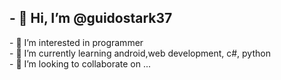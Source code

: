
<h2>- 👋 Hi, I’m @guidostark37</h2>
<p>- 👀 I’m interested in programmer<br>
- 🌱 I’m currently learning android,web development, c#, python<br>
- 💞️ I’m looking to collaborate on ...</p>



<!---
guidostark37/guidostark37 is a ✨ special ✨ repository because its `README.md` (this file) appears on your GitHub profile.
You can click the Preview link to take a look at your changes.
--->

